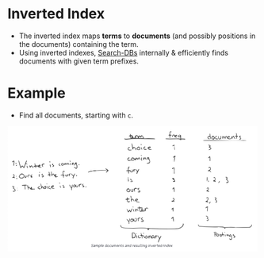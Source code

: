 # Inverted Index
- The inverted index maps **terms** to **documents** (and possibly positions in the documents) containing the term.
- Using inverted indexes, [Search-DBs](Readme.md) internally & efficiently finds documents with given term prefixes.

# Example
- Find all documents, starting with `c`.
  
![](../5_DatabaseInternals/assets/inverted_indexes.png)
